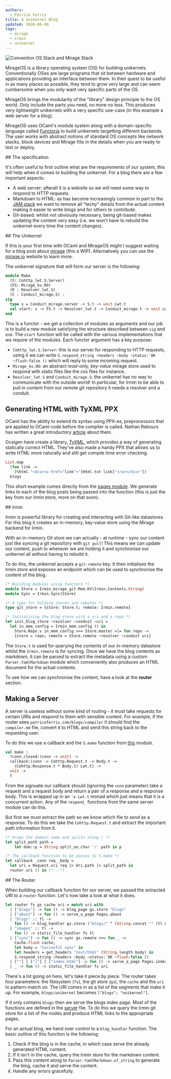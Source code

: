 ```yaml
---
authors: 
  - Patrick Ferris 
title: A Unikernel Blog
updated: 2020-06-09
tags:
  - mirage
  - irmin
  - unikernel
---
```


![Convention OS Stack and Mirage Stack](/blogs/images/stack.svg)

MirageOS is a library operating system (OS) for building unikernels. Conventionally OSes are large programs that sit between hardware and applications providing an interface between them. In their quest to be useful in as many places as possible, they tend to grow very large and can seem cumbersome when you only want very specific parts of the OS. 

MirageOS brings the modularity of the "library" design principle to the OS world. Only include the parts you need, no more no less. This produces very lightweight unikernels with a very specific use-case (in this example a web server for a blog). 

MirageOS uses OCaml's module system along with a domain-specific language called [Functoria](https://github.com/mirage/mirage/tree/master/lib/functoria) to build unikernels targetting different backends. The user works with abstract notions of standard OS concepts like network stacks, block devices and Mirage fills in the details when you are ready to test or deploy. 

## The specification 

It's often useful to first outline what are the requirements of our system, this will help when it comes to building the unikernel. For a blog there are a few important aspects: 

- A web server: afterall it is a website so we will need some way to respond to HTTP requests.
- Markdown to HTML: as has become increasingly common in part to the [JAM stack](https://jamstack.org/) we want to remove all "techy" details from the actual content making it easier to write blogs and for others to contribute. 
- Git-based: whilst not obviously necessary, being git-based makes updating the content very easy (i.e. we won't have to rebuild the unikernel every time the content changes).

## The Unikernel

If this is your first time with OCaml and MirageOS might I suggest waiting for a blog post about [mirage](/drafts/mirage) (this a WIP). Alternatively you can use the [mirage.io](https://mirage.io/) website to learn more. 

The unikernel signature that will form our server is the following: 

```ocaml
module Make 
  (S: Cohttp_lwt.S.Server)
  (FS: Mirage_kv.RO)
  (R : Resolver_lwt.S)
  (C : Conduit_mirage.S) :
sig 
  type s = Conduit_mirage.server -> S.t -> unit Lwt.t
  val start: s -> FS.t -> Resolver_lwt.t -> Conduit_mirage.t -> unit Lwt.t
end 
```

This is a functor - we get a collection of modules as arguments and our job is to build a new module satisfying the structure described between `sig` and `end`. The `start` function will be called with the various implementations that we require of the modules. Each functor argument has a key purpose: 

- `Cohttp_lwt.S.Server`: this is our server for responding to HTTP requests, using it we can write ``S.respond_string ~headers ~body ~status:`OK ~flush:false ()`` which will reply to some incoming request. 
- `Mirage_kv.RO`: an abstract *read-only, key-value* mirage store used to respond with static files like the css files for instance.
- `Resolver_lwt.S` and `Conduit_mirage.S`: the unikernel has no way to communicate with the outside world! In particular, for Irmin to be able to pull in content from our remote git repository it needs a resolver and a conduit.   

## Generating HTML with TyXML PPX 

OCaml has the ability to extend its syntax using PPX-es, preprocessors that are applied to OCaml code before the compiler is called. Nathan Rebours has written a great introductory [article](https://tarides.com/blog/2019-05-09-an-introduction-to-ocaml-ppx-ecosystem) about them. 

Ocsigen have create a library, [TyXML](https://ocsigen.org/tyxml/4.4.0/manual/intro), which provides a way of generating statically correct HTML. They've also made a handy PPX that allows us to write HTML more naturally and still get compile time error checking. 

```ocaml
List.map 
  (fun link -> 
    [%html "<div><a href="link">"[Html.txt link]"</a></div>"]) 
  blogs
```

This short example comes directly from the [pages module](https://github.com/patricoferris/mirage-site/blob/master/src/pages.ml). We generate links to each of the blog posts being passed into the function (this is just the key from our Irmin store, more on that soon). 

## Irmin

Irmin is powerful library for creating and interacting with Git-like datastores. For this blog it creates an in-memory, key-value store using the Mirage backend for Irmin. 

With an in-memory Git store we can actually - at runtime - sync our content just like syncing a git repository with `git pull`! This means we can update our content, push to wherever we are holding it and synchronise our unikernel all without having to rebuild it.

To do this, the unikernel accepts a `git-remote` key. It then initialises the Irmin store and exposes an endpoint which can be used to synchronise the content of the blog. 

```ocaml
(* Building modules using functors *)
module Store = Irmin_mirage_git.Mem.KV(Irmin.Contents.String)
module Sync = Irmin.Sync(Store)

(* A type for holding stores and remotes *)
type git_store = {store: Store.t; remote: Irmin.remote}

(* Initialising the blog store with a uri and a repo *)
let init_blog_store ~resolver ~conduit ~uri = 
  let in_mem_config = Irmin_mem.config () in   
    Store.Repo.v in_mem_config >>= Store.master >|= fun repo -> 
    {store = repo; remote = Store.remote ~resolver ~conduit uri}
```

The `Store.t` is used for querying the contents of our in-memory datastore whilst the `Irmin.remote` is for syncing. Once we have the blog contents as markdown, it can be parsed to extract the metadata using a custom `Parser.YamlMarkdown` module which conveniently also produces an HTML document for the actual contents. 

To see how we can synchronise the content, have a look at the **router** section.

## Making a Server

A server is useless without some kind of routing - it must take requests for certain URIs and respond to them with sensible content. For example, if the router sees `patricoferris.com/blogs/compiler` it should find the `compiler.md` file, convert it to HTML and send this string back to the requesting user. 

To do this we use a callback and the `S.make` function from [this](https://github.com/mirage/ocaml-cohttp/blob/master/cohttp-lwt/src/s.ml) module. 

```ocaml
val make :
  ?conn_closed:(conn -> unit) ->
  callback:(conn -> Cohttp.Request.t -> Body.t ->
    (Cohttp.Response.t * Body.t) Lwt.t) ->
  unit ->
  t
```

From the signuate our callback should (ignoring the `conn` parameter) take a request and a request body and return a pair of a response and a response body. This is wrapped up in an `'a Lwt.t` monad which just means that it is a concurrent action. Any of the `respond_` functions from the same server module can do this. 

But first we must extract the path so we know which file to send as a response. To do this we take the `Cohttp.Request.t` and extract the important path information from it. 

```ocaml
(* Drops the domain name and splits along / *)
let split_path path = 
    let dom::p = String.split_on_char '/' path in p 

(* The callback function to be passes to S.make *)
let callback _conn req _body =
  let uri = Request.uri req |> Uri.path |> split_path in 
  router uri () in (*...*)
```

## The Router 

When building our callback function for our server, we passed the extracted URI to a `router` function. Let's now take a look at what it does. 

```ocaml
let router fs gs cache uri = match uri with 
  | ["blogs"] -> fun () -> blog_page gs.store "blogs" 
  | ["about"] -> fun () -> serve_a_page Pages.about
  | "blogs" :: tl -> 
    fun () -> blog_handler gs.store ("blogs/" ^ (String.concat "" (tl @ [".md"]))) cache
  | "images" :: tl -> 
    fun () -> static_file_handler fs tl
  | ["sync"] -> fun () -> sync gs.remote >>= fun _ -> 
    Cache.flush cache;
    let body = "Succesful sync" in 
    let headers = get_headers "text/html" (String.length body) in 
    S.respond_string ~headers ~body ~status:`OK ~flush:false ()
  | [""] | ["/"] | ["index.html"] -> fun () -> serve_a_page Pages.index
  | _ -> fun () -> static_file_handler fs uri
```

There's a lot going on here, let's take it piece by piece. The router takes four parameters: the filesystem (`fs`), the git store (`gs`), the `cache` and the `uri` to pattern-match on. The URI comes in as a list of the segments that make it up. For example, `blogs/unikernel` becomes `["blogs"; "unikernel"]`. 

If it only contains `blogs` then we serve the blogs index page. Most of the functions are defined in the [server](https://github.com/patricoferris/mirage-site/blob/master/src/server.ml) file. To do this we query the Irmin git store for a list of the nodes and produce HTML links to the appropriate pages. 

For an actual blog, we hand over control to a `blog_handler` function. The basic outline of this function is the following: 

1. Check if the blog is in the cache, in which case serve the already generated HTML content. 
2. If it isn't in the cache, query the Irmin store for the markdown content. 
3. Pass this content along to `Parser.YamlMarkdown.of_string` to generate the blog, cache it and serve the content. 
4. Handle any errors gracefully. 

